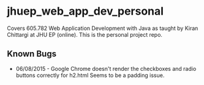 # jhuep_web_app_dev_personal
Covers 605.782 Web Application Development with Java as taught by Kiran Chittargi at JHU EP (online). This is the personal project repo.


## Known Bugs ##
* 06/08/2015 - Google Chrome doesn't render the checkboxes and radio buttons correctly for h2.html Seems to be a padding issue.
